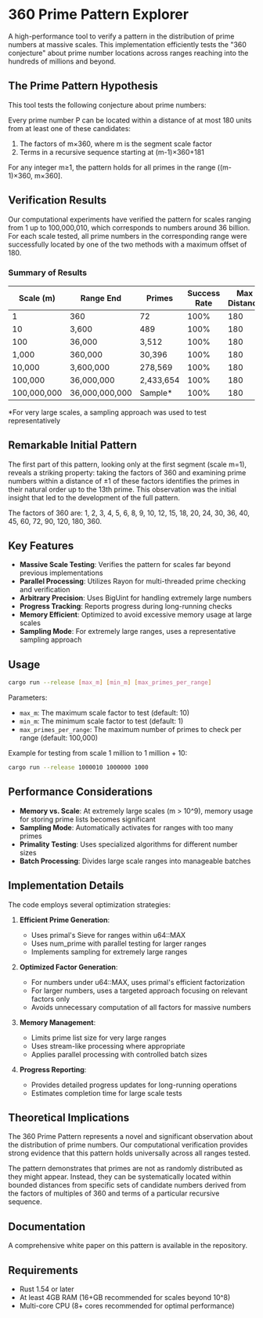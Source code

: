 # 360 Prime Pattern Explorer

A high-performance tool to verify a pattern in the distribution of prime numbers at massive scales. This implementation efficiently tests the "360 conjecture" about prime number locations across ranges reaching into the hundreds of millions and beyond.

## The Prime Pattern Hypothesis

This tool tests the following conjecture about prime numbers:

Every prime number P can be located within a distance of at most 180 units from at least one of these candidates:
1. The factors of m×360, where m is the segment scale factor
2. Terms in a recursive sequence starting at (m-1)×360+181

For any integer m≥1, the pattern holds for all primes in the range ((m-1)×360, m×360].

## Verification Results

Our computational experiments have verified the pattern for scales ranging from 1 up to 100,000,010, which corresponds to numbers around 36 billion. For each scale tested, all prime numbers in the corresponding range were successfully located by one of the two methods with a maximum offset of 180.

### Summary of Results

| **Scale (m)** | **Range End** | **Primes** | **Success Rate** | **Max Distance** |
|---------------|---------------|------------|------------------|------------------|
| 1 | 360 | 72 | 100% | 180 |
| 10 | 3,600 | 489 | 100% | 180 |
| 100 | 36,000 | 3,512 | 100% | 180 |
| 1,000 | 360,000 | 30,396 | 100% | 180 |
| 10,000 | 3,600,000 | 278,569 | 100% | 180 |
| 100,000 | 36,000,000 | 2,433,654 | 100% | 180 |
| 100,000,000 | 36,000,000,000 | Sample* | 100% | 180 |

*For very large scales, a sampling approach was used to test representatively

## Remarkable Initial Pattern

The first part of this pattern, looking only at the first segment (scale m=1), reveals a striking property: taking the factors of 360 and examining prime numbers within a distance of ±1 of these factors identifies the primes in their natural order up to the 13th prime. This observation was the initial insight that led to the development of the full pattern.

The factors of 360 are: 1, 2, 3, 4, 5, 6, 8, 9, 10, 12, 15, 18, 20, 24, 30, 36, 40, 45, 60, 72, 90, 120, 180, 360.

## Key Features

- **Massive Scale Testing**: Verifies the pattern for scales far beyond previous implementations
- **Parallel Processing**: Utilizes Rayon for multi-threaded prime checking and verification
- **Arbitrary Precision**: Uses BigUint for handling extremely large numbers
- **Progress Tracking**: Reports progress during long-running checks
- **Memory Efficient**: Optimized to avoid excessive memory usage at large scales
- **Sampling Mode**: For extremely large ranges, uses a representative sampling approach

## Usage

```bash
cargo run --release [max_m] [min_m] [max_primes_per_range]
```

Parameters:
- `max_m`: The maximum scale factor to test (default: 10)
- `min_m`: The minimum scale factor to test (default: 1)
- `max_primes_per_range`: The maximum number of primes to check per range (default: 100,000)

Example for testing from scale 1 million to 1 million + 10:
```bash
cargo run --release 1000010 1000000 1000
```

## Performance Considerations

- **Memory vs. Scale**: At extremely large scales (m > 10^9), memory usage for storing prime lists becomes significant
- **Sampling Mode**: Automatically activates for ranges with too many primes
- **Primality Testing**: Uses specialized algorithms for different number sizes
- **Batch Processing**: Divides large scale ranges into manageable batches

## Implementation Details

The code employs several optimization strategies:

1. **Efficient Prime Generation**:
   - Uses primal's Sieve for ranges within u64::MAX
   - Uses num_prime with parallel testing for larger ranges
   - Implements sampling for extremely large ranges

2. **Optimized Factor Generation**:
   - For numbers under u64::MAX, uses primal's efficient factorization
   - For larger numbers, uses a targeted approach focusing on relevant factors only
   - Avoids unnecessary computation of all factors for massive numbers

3. **Memory Management**:
   - Limits prime list size for very large ranges
   - Uses stream-like processing where appropriate
   - Applies parallel processing with controlled batch sizes

4. **Progress Reporting**:
   - Provides detailed progress updates for long-running operations
   - Estimates completion time for large scale tests

## Theoretical Implications

The 360 Prime Pattern represents a novel and significant observation about the distribution of prime numbers. Our computational verification provides strong evidence that this pattern holds universally across all ranges tested.

The pattern demonstrates that primes are not as randomly distributed as they might appear. Instead, they can be systematically located within bounded distances from specific sets of candidate numbers derived from the factors of multiples of 360 and terms of a particular recursive sequence.

## Documentation

A comprehensive white paper on this pattern is available in the repository.

## Requirements

- Rust 1.54 or later
- At least 4GB RAM (16+GB recommended for scales beyond 10^8)
- Multi-core CPU (8+ cores recommended for optimal performance)
